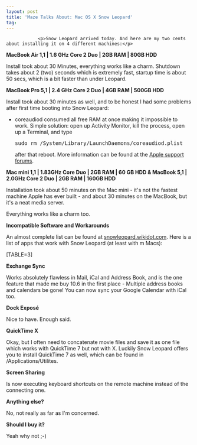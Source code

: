 ```yaml
---
layout: post
title: 'Maze Talks About: Mac OS X Snow Leopard'
tag: 
---
```



                <p>Snow Leopard arrived today. And here are my two cents about installing it on 4 different machines:</p>
<p><strong>MacBook Air 1,1 | 1.6 GHz Core 2 Duo | 2GB RAM | 80GB HDD</strong></p>
<p>Install took about 30 Minutes, everything works like a charm. Shutdown takes about 2 (two) seconds which is extremely fast, startup time is about 50 secs, which is a bit faster than under Leopard.</p>
<p><strong>MacBook Pro 5,1 | 2.4 GHz Core 2 Duo | 4GB RAM | 500GB HDD</strong></p>
<p>Install took about 30 minutes as well, and to be honest I had some problems after first time booting into Snow Leopard:</p>
<ul>
    <li>coreaudiod consumed all free RAM at once making it impossible to work. Simple solution: open up Activity Monitor, kill the process, open up a Terminal, and type
<pre>sudo rm /System/Library/LaunchDaemons/coreaudiod.plist</pre>
after that reboot. More information can be found at the <a href="http://discussions.apple.com/thread.jspa?threadID=2132394&amp;tstart=0">Apple support forums</a>.</li>
</ul>
<p><strong>Mac mini 1,1 | 1.83GHz Core Duo | 2GB RAM | 60 GB HDD &amp; MacBook 5,1 | 2.0GHz Core 2 Duo | 2GB RAM | 160GB HDD
</strong></p>
<p>Installation took about 50 minutes on the Mac mini - it's not the fastest machine Apple has ever built - and about 30 minutes on the MacBook, but it's a neat media server.</p>
<p>Everything works like a charm too.</p>
<p><strong>Incompatible Software and Workarounds</strong></p>
<p>An almost complete list can be found at <a href="snowleopard.wikidot.com">snowleopard.wikidot.com</a>. Here is a list of apps that work with Snow Leopard (at least with m Macs):</p>
<p><strong> </strong>[TABLE=3]</p>
<p><strong>Exchange Sync</strong></p>
<p>Works absolutely flawless in Mail, iCal and Address Book, and is the one feature that made me buy 10.6 in the first place - Multiple address books and calendars be gone! You can now sync your Google Calendar with iCal too.</p>
<p><strong>Dock Exposé</strong></p>
<p>Nice to have. Enough said.</p>
<p><strong>QuickTime X</strong></p>
<p>Okay, but I often need to concatenate movie files and save it as one file which works with QuickTime 7 but not with X. Luckily Snow Leopard offers you to install QuickTime 7 as well, which can be found in /Applications/Utilites.</p>
<p><strong>Screen Sharing</strong></p>
<p>Is now executing keyboard shortcuts on the remote machine instead of the connecting one.</p>
<p><strong>Anything else?</strong></p>
<p>No, not really as far as I'm concerned.</p>
<p><strong>Should I buy it?</strong></p>
<p>Yeah why not ;-)</p>
            

